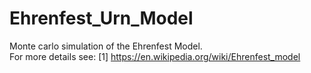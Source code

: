 # Ehrenfest_Urn_Model
Monte carlo simulation of the Ehrenfest Model.  
For more details see: 
[1] https://en.wikipedia.org/wiki/Ehrenfest_model

